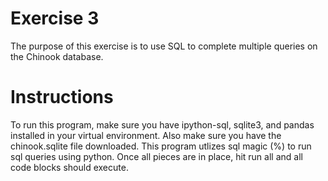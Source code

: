 # Exercise 3

The purpose of this exercise is to use SQL to complete multiple queries on the Chinook database.

# Instructions

To run this program, make sure you have ipython-sql, sqlite3, and pandas installed in your virtual environment. Also make sure you have the chinook.sqlite file downloaded. This program utlizes sql magic (%) to run sql queries using python. Once all pieces are in place, hit run all and all code blocks should execute.